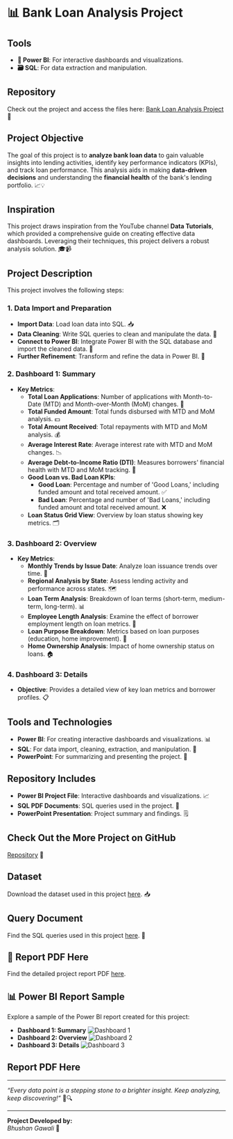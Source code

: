 # 📊 Bank Loan Analysis Project

## Tools
- **🔧 Power BI**: For interactive dashboards and visualizations.
- **🗃️ SQL**: For data extraction and manipulation.

## Repository
Check out the project and access the files here: [Bank Loan Analysis Project](https://github.com/YourGitHubUsername/Bank-Loan-Analysis-Project) 🚀

## Project Objective
The goal of this project is to **analyze bank loan data** to gain valuable insights into lending activities, identify key performance indicators (KPIs), and track loan performance. This analysis aids in making **data-driven decisions** and understanding the **financial health** of the bank's lending portfolio. 📈💡

## Inspiration
This project draws inspiration from the YouTube channel **Data Tutorials**, which provided a comprehensive guide on creating effective data dashboards. Leveraging their techniques, this project delivers a robust analysis solution. 🎓📹

## Project Description
This project involves the following steps:

### 1. Data Import and Preparation
- **Import Data**: Load loan data into SQL. 📥
- **Data Cleaning**: Write SQL queries to clean and manipulate the data. 🧹
- **Connect to Power BI**: Integrate Power BI with the SQL database and import the cleaned data. 🔗
- **Further Refinement**: Transform and refine the data in Power BI. 🔄

### 2. Dashboard 1: Summary
- **Key Metrics**:
  - **Total Loan Applications**: Number of applications with Month-to-Date (MTD) and Month-over-Month (MoM) changes. 📅
  - **Total Funded Amount**: Total funds disbursed with MTD and MoM analysis. 💵
  - **Total Amount Received**: Total repayments with MTD and MoM analysis. 💰
  - **Average Interest Rate**: Average interest rate with MTD and MoM changes. 📉
  - **Average Debt-to-Income Ratio (DTI)**: Measures borrowers' financial health with MTD and MoM tracking. 🏦
  - **Good Loan vs. Bad Loan KPIs**:
    - **Good Loan**: Percentage and number of 'Good Loans,' including funded amount and total received amount. ✅
    - **Bad Loan**: Percentage and number of 'Bad Loans,' including funded amount and total received amount. ❌
  - **Loan Status Grid View**: Overview by loan status showing key metrics. 🗂️

### 3. Dashboard 2: Overview
- **Key Metrics**:
  - **Monthly Trends by Issue Date**: Analyze loan issuance trends over time. 📅
  - **Regional Analysis by State**: Assess lending activity and performance across states. 🗺️
  - **Loan Term Analysis**: Breakdown of loan terms (short-term, medium-term, long-term). 📊
  - **Employee Length Analysis**: Examine the effect of borrower employment length on loan metrics. 👔
  - **Loan Purpose Breakdown**: Metrics based on loan purposes (education, home improvement). 🎯
  - **Home Ownership Analysis**: Impact of home ownership status on loans. 🏠

### 4. Dashboard 3: Details
- **Objective**: Provides a detailed view of key loan metrics and borrower profiles. 📋

## Tools and Technologies
- **Power BI**: For creating interactive dashboards and visualizations. 📊
- **SQL**: For data import, cleaning, extraction, and manipulation. 🧹
- **PowerPoint**: For summarizing and presenting the project. 🎤

## Repository Includes
- **Power BI Project File**: Interactive dashboards and visualizations. 📈
- **SQL PDF Documents**: SQL queries used in the project. 📄
- **PowerPoint Presentation**: Project summary and findings. 🗒️

## Check Out the More Project on GitHub
[Repository](https://github.com/Bhushan148?tab=repositories) 🌟

## Dataset
Download the dataset used in this project [here](https://github.com/Bhushan148/Bank-Loan-Analysis/blob/main/financial_loan.csv). 📥

## Query Document
Find the SQL queries used in this project [here](https://github.com/Bhushan148/Bank-Loan-Analysis/blob/main/Project%20SQL%20Queries.pdf). 📄

## 📄 Report PDF Here
Find the detailed project report PDF [here](https://github.com/Bhushan148/Bank-Loan-Analysis/blob/main/Finance%20Dashboard%20Project%20pdf.pdf).

## 📊 Power BI Report Sample
Explore a sample of the Power BI report created for this project:
- **Dashboard 1: Summary** ![Dashboard 1](https://github.com/YourGitHubUsername/Bank-Loan-Analysis-Project/blob/main/Other%20Resource/Dashboard1.png)
- **Dashboard 2: Overview** ![Dashboard 2](https://github.com/YourGitHubUsername/Bank-Loan-Analysis-Project/blob/main/Other%20Resource/Dashboard2.png)
- **Dashboard 3: Details** ![Dashboard 3](https://github.com/YourGitHubUsername/Bank-Loan-Analysis-Project/blob/main/Other%20Resource/Dashboard3.png)

## Report PDF Here


---

*“Every data point is a stepping stone to a brighter insight. Keep analyzing, keep discovering!”* 🌟🔍

---

**Project Developed by:**  
*Bhushan Gawali* 👋
